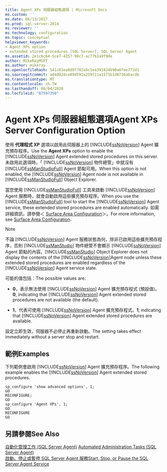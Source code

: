```yaml
---
title: Agent XPs 伺服器組態選項 | Microsoft Docs
ms.custom: ''
ms.date: 06/13/2017
ms.prod: sql-server-2014
ms.reviewer: ''
ms.technology: configuration
ms.topic: conceptual
helpviewer_keywords:
- Agent XPs option
- extended stored procedures [SQL Server], SQL Server Agent
ms.assetid: 2e1c6c64-5ce7-4357-98c7-ac7763a9f9de
author: MikeRayMSFT
ms.author: mikeray
ms.openlocfilehash: 541c81ea8d9f782a9c1ea391824b90a6fee772d1
ms.sourcegitcommit: ad4d92dce894592a259721a1571b1d8736abacdb
ms.translationtype: MT
ms.contentlocale: zh-TW
ms.lasthandoff: 08/04/2020
ms.locfileid: "87597350"
---
```

# <a name="agent-xps-server-configuration-option"></a><span data-ttu-id="d0967-102">Agent XPs 伺服器組態選項</span><span class="sxs-lookup"><span data-stu-id="d0967-102">Agent XPs Server Configuration Option</span></span>
  <span data-ttu-id="d0967-103">使用 **代理程式 XP** 選項以啟用此伺服器上的 [!INCLUDE[ssNoVersion](../../includes/ssnoversion-md.md)] Agent 擴充預存程序。</span><span class="sxs-lookup"><span data-stu-id="d0967-103">Use the **Agent XPs** option to enable the [!INCLUDE[ssNoVersion](../../includes/ssnoversion-md.md)] Agent extended stored procedures on this server.</span></span> <span data-ttu-id="d0967-104">未啟用此選項時，「 [!INCLUDE[ssNoVersion](../../includes/ssnoversion-md.md)] 物件總管」中就沒有 [!INCLUDE[ssManStudioFull](../../includes/ssmanstudiofull-md.md)] Agent 節點可用。</span><span class="sxs-lookup"><span data-stu-id="d0967-104">When this option is not enabled, the [!INCLUDE[ssNoVersion](../../includes/ssnoversion-md.md)] Agent node is not available in [!INCLUDE[ssManStudioFull](../../includes/ssmanstudiofull-md.md)] Object Explorer.</span></span>  
  
 <span data-ttu-id="d0967-105">當您使用 [!INCLUDE[ssManStudioFull](../../includes/ssmanstudiofull-md.md)] 工具來啟動 [!INCLUDE[ssNoVersion](../../includes/ssnoversion-md.md)] Agent 服務時，就會自動啟用這些擴充預存程序。</span><span class="sxs-lookup"><span data-stu-id="d0967-105">When you use the [!INCLUDE[ssManStudioFull](../../includes/ssmanstudiofull-md.md)] tool to start the [!INCLUDE[ssNoVersion](../../includes/ssnoversion-md.md)] Agent service, these extended stored procedures are enabled automatically.</span></span> <span data-ttu-id="d0967-106">如需詳細資訊，請參閱＜ [Surface Area Configuration](../../relational-databases/security/surface-area-configuration.md)＞。</span><span class="sxs-lookup"><span data-stu-id="d0967-106">For more information, see [Surface Area Configuration](../../relational-databases/security/surface-area-configuration.md).</span></span>  
  
> [!NOTE]  
>  <span data-ttu-id="d0967-107">不論 [!INCLUDE[ssNoVersion](../../includes/ssnoversion-md.md)] Agent 服務狀態為何，除非已啟用這些擴充預存程序，否則 [!INCLUDE[ssManStudio](../../includes/ssmanstudio-md.md)] 物件總管不會顯示 [!INCLUDE[ssNoVersion](../../includes/ssnoversion-md.md)] Agent 節點的內容。</span><span class="sxs-lookup"><span data-stu-id="d0967-107">[!INCLUDE[ssManStudio](../../includes/ssmanstudio-md.md)] Object Explorer does not display the contents of the [!INCLUDE[ssNoVersion](../../includes/ssnoversion-md.md)]Agent node unless these extended stored procedures are enabled regardless of the [!INCLUDE[ssNoVersion](../../includes/ssnoversion-md.md)] Agent service state.</span></span>  
  
 <span data-ttu-id="d0967-108">可能的值包括：</span><span class="sxs-lookup"><span data-stu-id="d0967-108">The possible values are:</span></span>  
  
-   <span data-ttu-id="d0967-109">**0**，表示無法使用 [!INCLUDE[ssNoVersion](../../includes/ssnoversion-md.md)] Agent 擴充預存程式 (預設值)。</span><span class="sxs-lookup"><span data-stu-id="d0967-109">**0**, indicating that [!INCLUDE[ssNoVersion](../../includes/ssnoversion-md.md)] Agent extended stored procedures are not available (the default).</span></span>  
  
-   <span data-ttu-id="d0967-110">**1**，代表可使用 [!INCLUDE[ssNoVersion](../../includes/ssnoversion-md.md)] Agent 擴充預存程式。</span><span class="sxs-lookup"><span data-stu-id="d0967-110">**1**, indicating that [!INCLUDE[ssNoVersion](../../includes/ssnoversion-md.md)] Agent extended stored procedures are available.</span></span>  
  
 <span data-ttu-id="d0967-111">設定立即生效，伺服器不必停止再重新啟動。</span><span class="sxs-lookup"><span data-stu-id="d0967-111">The setting takes effect immediately without a server stop and restart.</span></span>  
  
## <a name="examples"></a><span data-ttu-id="d0967-112">範例</span><span class="sxs-lookup"><span data-stu-id="d0967-112">Examples</span></span>  
 <span data-ttu-id="d0967-113">下列範例會啟用 [!INCLUDE[ssNoVersion](../../includes/ssnoversion-md.md)] Agent 擴充預存程序。</span><span class="sxs-lookup"><span data-stu-id="d0967-113">The following example enables the [!INCLUDE[ssNoVersion](../../includes/ssnoversion-md.md)] Agent extended stored procedures.</span></span>  
  
```  
sp_configure 'show advanced options', 1;  
GO  
RECONFIGURE;  
GO  
sp_configure 'Agent XPs', 1;  
GO  
RECONFIGURE  
GO  
```  
  
## <a name="see-also"></a><span data-ttu-id="d0967-114">另請參閱</span><span class="sxs-lookup"><span data-stu-id="d0967-114">See Also</span></span>  
 <span data-ttu-id="d0967-115">[自動化管理工作 &#40;SQL Server Agent&#41;](../../ssms/agent/sql-server-agent.md) </span><span class="sxs-lookup"><span data-stu-id="d0967-115">[Automated Administration Tasks &#40;SQL Server Agent&#41;](../../ssms/agent/sql-server-agent.md) </span></span>  
 [<span data-ttu-id="d0967-116">啟動、停止或暫停 SQL Server Agent 服務</span><span class="sxs-lookup"><span data-stu-id="d0967-116">Start, Stop, or Pause the SQL Server Agent Service</span></span>](../../ssms/agent/start-stop-or-pause-the-sql-server-agent-service.md)  
  
  
